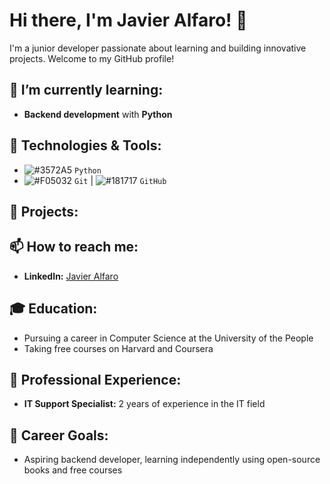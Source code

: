 # Hi there, I'm Javier Alfaro! 👋

I'm a junior developer passionate about learning and building innovative projects. Welcome to my GitHub profile!

## 🌱 I’m currently learning:
- **Backend development** with **Python**

## 🔧 Technologies & Tools:
- ![#3572A5](https://via.placeholder.com/15/3572A5/000000?text=+) `Python`
- ![#F05032](https://via.placeholder.com/15/F05032/000000?text=+) `Git` | ![#181717](https://via.placeholder.com/15/181717/000000?text=+) `GitHub`

## 🚀 Projects:


## 📫 How to reach me:
- **LinkedIn:** [Javier Alfaro](https://www.linkedin.com/in/if-javier-alfaro/)

## 🎓 Education:
- Pursuing a career in Computer Science at the University of the People
- Taking free courses on Harvard and Coursera

## 💼 Professional Experience:
- **IT Support Specialist:** 2 years of experience in the IT field

## 🚀 Career Goals:
- Aspiring backend developer, learning independently using open-source books and free courses

